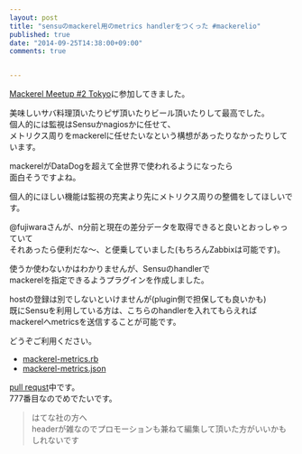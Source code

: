 ```yaml
---
layout: post
title: "sensuのmackerel用のmetrics handlerをつくった #mackerelio"
published: true
date: "2014-09-25T14:38:00+09:00"
comments: true


---
```


[Mackerel Meetup #2 Tokyo](http://mackerelio.connpass.com/event/8458/)に参加してきました。  

美味しいサバ料理頂いたりピザ頂いたりビール頂いたりして最高でした。  
個人的には監視はSensuかnagiosかに任せて、  
メトリクス周りをmackerelに任せたいなという構想があったりなかったりしています。  
  
mackerelがDataDogを超えて全世界で使われるようになったら  
面白そうですよね。  
  
個人的にほしい機能は監視の充実より先にメトリクス周りの整備をしてほしいです。  
  
@fujiwaraさんが、n分前と現在の差分データを取得できると良いとおっしゃっていて  
それあったら便利だな〜、と便乗していました(もちろんZabbixは可能です)。  
  
使うか使わないかはわかりませんが、Sensuのhandlerで  
mackerelを指定できるようプラグインを作成しました。  
  
hostの登録は別でしないといけませんが(plugin側で担保しても良いかも)  
既にSensuを利用している方は、こちらのhandlerを入れてもらえれば  
mackerelへmetricsを送信することが可能です。  
  
どうぞご利用ください。  
  
- [mackerel-metrics.rb](https://github.com/kenjiskywalker/sensu-community-plugins/blob/master/handlers/metrics/mackerel-metrics.rb)  
- [mackerel-metrics.json](https://github.com/kenjiskywalker/sensu-community-plugins/blob/master/handlers/metrics/mackerel-metrics.json)  
  
[pull requst](https://github.com/sensu/sensu-community-plugins/pull/777)中です。  
777番目なのでめでたいです。  
  
> はてな社の方へ  
> headerが雑なのでプロモーションも兼ねて編集して頂いた方がいいかもしれないです
